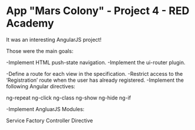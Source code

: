 # App "Mars Colony" - Project 4 - RED Academy

It was an interesting AngularJS project!

Those were the main goals: 

-Implement HTML push-state navigation.
-Implement the ui-router plugin.

-Define a route for each view in the specification.
-Restrict access to the ‘Registration’ route when the user has already registered.
-Implement the following Angular directives:

ng-repeat
ng-click
ng-class
ng-show
ng-hide
ng-if

-Implement AngluarJS Modules:

Service
Factory
Controller
Directive
